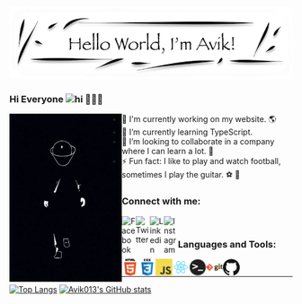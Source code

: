 [![Hello World](./image/HelloWorld.png)](https://github.com/Avik013)

### Hi Everyone <img src="https://user-images.githubusercontent.com/1303154/88677602-1635ba80-d120-11ea-84d8-d263ba5fc3c0.gif" width="28px" alt="hi"> 👨🏻‍💻 
<img align="left" alt="GIF" src="./image/7edeb9b7269feb6defbf598fafc05f5f.gif" border-radius="20px" width="200" height="300"/>

- 🔭 I'm currently working on my website. 🌎
- 🌱 I’m currently learning TypeScript.
- 🤝 I’m looking to collaborate in a company where I can learn a lot. 🏢
- ⚡ Fun fact: I like to play and watch football, sometimes I play the guitar. ⚽️ 🎸 


### Connect with me:

[<img align="left" alt="Facebook" width="25px" src="https://cdn.jsdelivr.net/npm/simple-icons@4.14.0/icons/facebook.svg"/>][facebook]
[<img align="left" alt="Twitter" width="25px" src="https://cdn.jsdelivr.net/npm/simple-icons@4.14.0/icons/twitter.svg"/>][twitter]
[<img align="left" alt="Linkedin" width="25px" src="https://cdn.jsdelivr.net/npm/simple-icons@4.14.0/icons/linkedin.svg"/>][linkedin]
[<img align="left" alt="Instagram" width="25px" src="https://cdn.jsdelivr.net/npm/simple-icons@4.14.0/icons/instagram.svg"/>][instagram]

<br/>

### Languages and Tools:

[<img align="left" alt="HTML5" width="30px" src="https://raw.githubusercontent.com/github/explore/80688e429a7d4ef2fca1e82350fe8e3517d3494d/topics/html/html.png" />][html]
[<img align="left" alt="CSS3" width="30px" src="https://raw.githubusercontent.com/github/explore/80688e429a7d4ef2fca1e82350fe8e3517d3494d/topics/css/css.png" />][css]
[<img align="left" alt="JavaScript" width="30px" src="https://raw.githubusercontent.com/github/explore/80688e429a7d4ef2fca1e82350fe8e3517d3494d/topics/javascript/javascript.png" />][javascript]
[<img align="left" alt="React" width="30px" src="https://raw.githubusercontent.com/github/explore/80688e429a7d4ef2fca1e82350fe8e3517d3494d/topics/react/react.png" />][react]
[<img align="left" alt="Terminal" width="30px" src="https://raw.githubusercontent.com/github/explore/80688e429a7d4ef2fca1e82350fe8e3517d3494d/topics/terminal/terminal.png" />][terminal]
[<img align="left" alt="Git" width="30px" src="https://raw.githubusercontent.com/github/explore/80688e429a7d4ef2fca1e82350fe8e3517d3494d/topics/git/git.png" />][git]
[<img align="left" alt="GitHub" width="30px" src="https://raw.githubusercontent.com/github/explore/78df643247d429f6cc873026c0622819ad797942/topics/github/github.png" />][github]

<br/>

---

[![Top Langs](https://github-readme-stats.vercel.app/api/top-langs/?username=Avik013&show_icons=true&theme=graywhite&langs_count=8)](https://github.com/Avik013?tab=repositories) [![Avik013's GitHub stats](https://github-readme-stats.vercel.app/api?username=Avik013&show_icons=true&theme=graywhite)](https://github.com/Avik013?tab=repositories)


[facebook]: https://www.facebook.com/gukasyan.sp
[twitter]: https://twitter.com/mr_dev_a13
[linkedin]: https://www.linkedin.com/in/avik-sargsyan-8b76411b0/
[instagram]: https://www.instagram.com/mr.dev_a13/
[html]: https://developer.mozilla.org/en-US/docs/Web/HTML
[css]: https://developer.mozilla.org/en-US/docs/Web/CSS
[javascript]: https://developer.mozilla.org/en-US/docs/Web/JavaScript
[react]: https://reactjs.org/
[terminal]: https://developer.mozilla.org/en-US/docs/Learn/Tools_and_testing/Understanding_client-side_tools/Command_line
[git]: https://git-scm.com/
[github]: https://github.blog/
